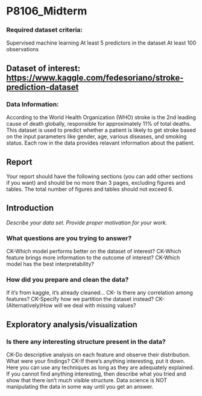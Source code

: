 # P8106_Midterm

### Required dataset criteria:
Supervised machine learning
At least 5 predictors in the dataset
At least 100 observations


## Dataset of interest: https://www.kaggle.com/fedesoriano/stroke-prediction-dataset

### Data Information:
According to the World Health Organization (WHO) stroke is the 2nd leading cause of death globally, responsible for approximately 11% of total deaths.
This dataset is used to predict whether a patient is likely to get stroke based on the input parameters like gender, age, various diseases, and smoking status. Each row in the data provides relavant information about the patient.

## Report
Your report should have the following sections (you can add other sections if you want) and should be no more than 3 pages, excluding figures and tables. The total number of figures and tables should not exceed 6.
 
## Introduction
*Describe your data set. Provide proper motivation for your work.*
### What questions are you trying to answer?
CK-Which model performs better on the dataset of interest?
CK-Which feature brings more information to the outcome of interest?
CK-Which model has the best interpretability?
 
### How did you prepare and clean the data?
If it’s from  kaggle, it’s already cleaned… 
CK- Is there any correlation among features?
CK-Specify how we partition the dataset instead?
CK-(Alternatively)How will we deal with missing values?
 
## Exploratory analysis/visualization
### Is there any interesting structure present in the data?
CK-Do descriptive analysis on each feature and observe their distribution.
What were your findings?
CK-If there’s anything interesting, put it down.
Here you can use any techniques as long as they are adequately explained. If you cannot find anything interesting, then describe what you tried and show that there isn’t much visible structure. Data science is NOT manipulating the data in some way until you get an answer.
